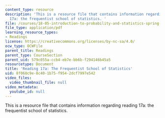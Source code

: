 ```yaml
---
content_type: resource
description: 'This is a resource file that contains information regarding reading
  17a: the frequentist school of statistics. '
file: /courses/18-05-introduction-to-probability-and-statistics-spring-2014/8f068c9e8c401b75f9542dcf7997e542_MIT18_05S14_Reading17a.pdf
file_type: application/pdf
learning_resource_types:
- Readings
license: https://creativecommons.org/licenses/by-nc-sa/4.0/
ocw_type: OCWFile
parent_title: Readings
parent_type: CourseSection
parent_uid: 579c055a-ccb4-eb7e-bb6b-f294146b45a5
resourcetype: Document
title: 'Reading 17a: The Frequentist School of Statistics'
uid: 8f068c9e-8c40-1b75-f954-2dcf7997e542
video_files:
  video_thumbnail_file: null
video_metadata:
  youtube_id: null
---
```

This is a resource file that contains information regarding reading 17a: the frequentist school of statistics. 